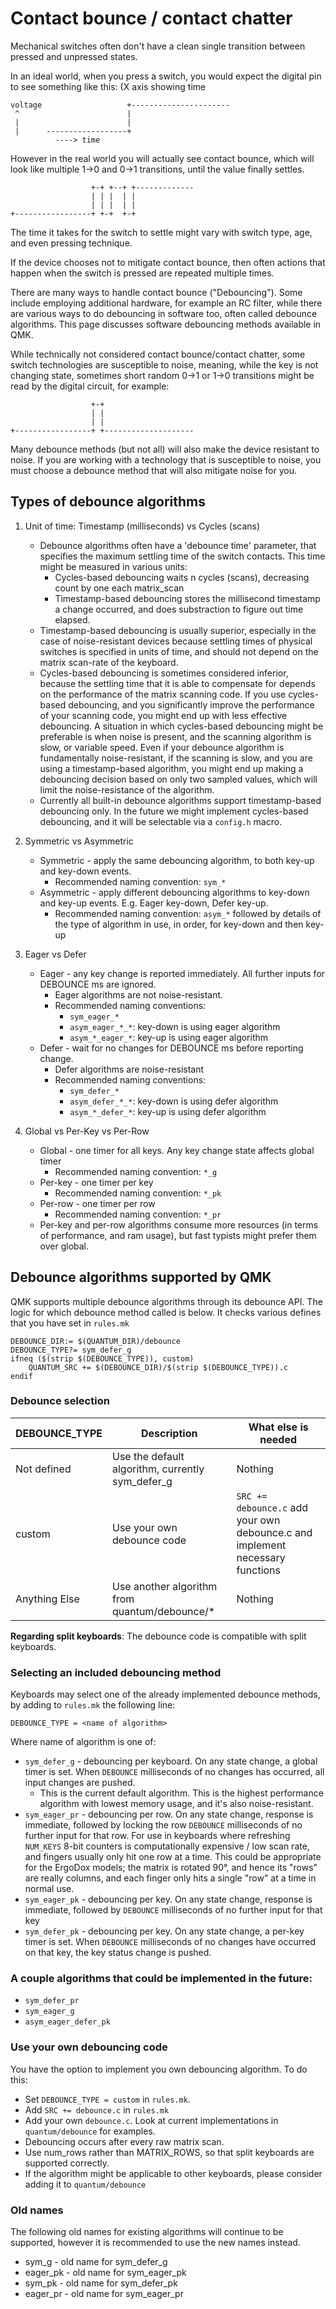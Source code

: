 # Contact bounce / contact chatter

Mechanical switches often don't have a clean single transition between pressed and unpressed states.

In an ideal world, when you press a switch, you would expect the digital pin to see something like this:
(X axis showing time
```
voltage                   +----------------------
 ^                        |
 |                        |
 |      ------------------+
          ----> time
```

However in the real world you will actually see contact bounce, which will look like multiple 1->0 and 0->1 transitions,
until the value finally settles.
```
                  +-+ +--+ +-------------
                  | | |  | |
                  | | |  | |
+-----------------+ +-+  +-+
```
The time it takes for the switch to settle might vary with switch type, age, and even pressing technique.

If the device chooses not to mitigate contact bounce, then often actions that happen when the switch is pressed are repeated
multiple times.

There are many ways to handle contact bounce ("Debouncing"). Some include employing additional hardware, for example an RC filter,
while there are various ways to do debouncing in software too, often called debounce algorithms. This page discusses software
debouncing methods available in QMK.

While technically not considered contact bounce/contact chatter, some switch technologies are susceptible to noise, meaning,
while the key is not changing state, sometimes short random 0->1 or 1->0 transitions might be read by the digital circuit, for example:
```
                  +-+
                  | |
                  | |
+-----------------+ +--------------------
```

Many debounce methods (but not all) will also make the device resistant to noise. If you are working with a technology that is
susceptible to noise, you must choose a debounce method that will also mitigate noise for you.

## Types of debounce algorithms

1) Unit of time: Timestamp (milliseconds) vs Cycles (scans)
   * Debounce algorithms often have a 'debounce time' parameter, that specifies the maximum settling time of the switch contacts.
     This time might be measured in various units:
     * Cycles-based debouncing waits n cycles (scans), decreasing count by one each matrix_scan
     * Timestamp-based debouncing stores the millisecond timestamp a change occurred, and does substraction to figure out time elapsed.
   * Timestamp-based debouncing is usually superior, especially in the case of noise-resistant devices because settling times of physical
     switches is specified in units of time, and should not depend on the matrix scan-rate of the keyboard.
   * Cycles-based debouncing is sometimes considered inferior, because the settling time that it is able to compensate for depends on the
     performance of the matrix scanning code. If you use cycles-based debouncing, and you significantly improve the performance of your scanning
     code, you might end up with less effective debouncing. A situation in which cycles-based debouncing might be preferable is when
     noise is present, and the scanning algorithm is slow, or variable speed. Even if your debounce algorithm is fundamentally noise-resistant,
     if the scanning is slow, and you are using a timestamp-based algorithm, you might end up making a debouncing decision based on only two
     sampled values, which will limit the noise-resistance of the algorithm.
   * Currently all built-in debounce algorithms support timestamp-based debouncing only. In the future we might
     implement cycles-based debouncing, and it will be selectable via a ```config.h``` macro.

2) Symmetric vs Asymmetric
   * Symmetric - apply the same debouncing algorithm, to both key-up and key-down events.
     * Recommended naming convention: ```sym_*```
   * Asymmetric - apply different debouncing algorithms to key-down and key-up events. E.g. Eager key-down, Defer key-up.
     * Recommended naming convention: ```asym_*``` followed by details of the type of algorithm in use, in order, for key-down and then key-up

3) Eager vs Defer
   * Eager - any key change is reported immediately. All further inputs for DEBOUNCE ms are ignored.
     * Eager algorithms are not noise-resistant.
     * Recommended naming conventions:
        * ```sym_eager_*```
        * ```asym_eager_*_*```: key-down is using eager algorithm
        * ```asym_*_eager_*```: key-up is using eager algorithm
   * Defer - wait for no changes for DEBOUNCE ms before reporting change.
     * Defer algorithms are noise-resistant
     * Recommended naming conventions:
        * ```sym_defer_*```
        * ```asym_defer_*_*```: key-down is using defer algorithm
        * ```asym_*_defer_*```: key-up is using defer algorithm

4) Global vs Per-Key vs Per-Row
   * Global - one timer for all keys. Any key change state affects global timer
     * Recommended naming convention: ```*_g```
   * Per-key - one timer per key
     * Recommended naming convention: ```*_pk```
   * Per-row - one timer per row
     * Recommended naming convention: ```*_pr```
   * Per-key and per-row algorithms consume more resources (in terms of performance,
     and ram usage), but fast typists might prefer them over global.

## Debounce algorithms supported by QMK

QMK supports multiple debounce algorithms through its debounce API.
The logic for which debounce method called is below. It checks various defines that you have set in ```rules.mk```

```
DEBOUNCE_DIR:= $(QUANTUM_DIR)/debounce
DEBOUNCE_TYPE?= sym_defer_g
ifneq ($(strip $(DEBOUNCE_TYPE)), custom)
    QUANTUM_SRC += $(DEBOUNCE_DIR)/$(strip $(DEBOUNCE_TYPE)).c
endif
```

### Debounce selection

| DEBOUNCE_TYPE    | Description                                          | What else is needed           |
| -------------    | ---------------------------------------------------  | ----------------------------- |
| Not defined      | Use the default algorithm, currently sym_defer_g     | Nothing                       |
| custom           | Use your own debounce code                           | ```SRC += debounce.c``` add your own debounce.c and implement necessary functions |
| Anything Else    | Use another algorithm from quantum/debounce/*        | Nothing                       |

**Regarding split keyboards**:
The debounce code is compatible with split keyboards.

### Selecting an included debouncing method
Keyboards may select one of the already implemented debounce methods, by adding to ```rules.mk``` the following line:
```
DEBOUNCE_TYPE = <name of algorithm>
```
Where name of algorithm is one of:
* ```sym_defer_g``` - debouncing per keyboard. On any state change, a global timer is set. When ```DEBOUNCE``` milliseconds of no changes has occurred, all input changes are pushed.
  * This is the current default algorithm. This is the highest performance algorithm with lowest memory usage, and it's also noise-resistant.
* ```sym_eager_pr``` - debouncing per row. On any state change, response is immediate, followed by locking the row ```DEBOUNCE``` milliseconds of no further input for that row. 
For use in keyboards where refreshing ```NUM_KEYS``` 8-bit counters is computationally expensive / low scan rate, and fingers usually only hit one row at a time. This could be
appropriate for the ErgoDox models; the matrix is rotated 90°, and hence its "rows" are really columns, and each finger only hits a single "row" at a time in normal use.
* ```sym_eager_pk``` - debouncing per key. On any state change, response is immediate, followed by ```DEBOUNCE``` milliseconds of no further input for that key
* ```sym_defer_pk``` - debouncing per key. On any state change, a per-key timer is set. When ```DEBOUNCE``` milliseconds of no changes have occurred on that key, the key status change is pushed.

### A couple algorithms that could be implemented in the future:
* ```sym_defer_pr```
* ```sym_eager_g```
* ```asym_eager_defer_pk```

### Use your own debouncing code
You have the option to implement you own debouncing algorithm. To do this:
* Set ```DEBOUNCE_TYPE = custom``` in ```rules.mk```.
* Add ```SRC += debounce.c``` in ```rules.mk```
* Add your own ```debounce.c```. Look at current implementations in ```quantum/debounce``` for examples.
* Debouncing occurs after every raw matrix scan.
* Use num_rows rather than MATRIX_ROWS, so that split keyboards are supported correctly.
* If the algorithm might be applicable to other keyboards, please consider adding it to ```quantum/debounce```

### Old names
The following old names for existing algorithms will continue to be supported, however it is recommended to use the new names instead.

* sym_g - old name for sym_defer_g
* eager_pk - old name for sym_eager_pk
* sym_pk - old name for sym_defer_pk
* eager_pr - old name for sym_eager_pr
